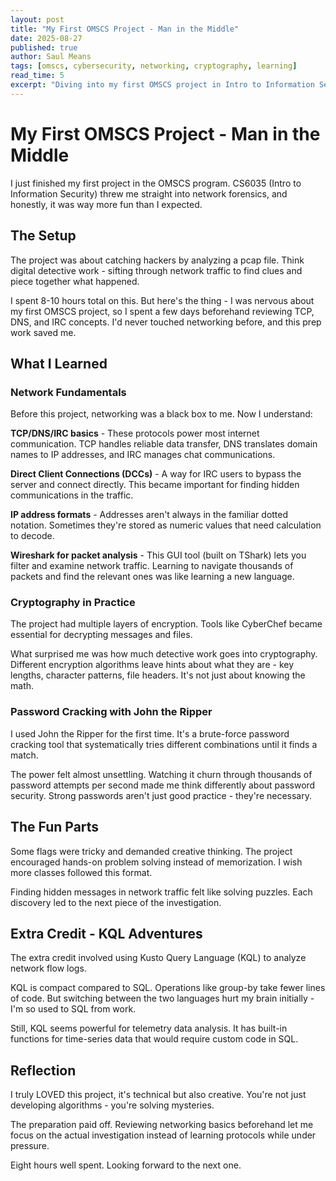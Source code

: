```yaml
---
layout: post
title: "My First OMSCS Project - Man in the Middle"
date: 2025-08-27
published: true
author: Saul Means
tags: [omscs, cybersecurity, networking, cryptography, learning]
read_time: 5
excerpt: "Diving into my first OMSCS project in Intro to Information Security. Eight hours of network forensics, cryptography, and learning why preparation matters."
---
```


# My First OMSCS Project - Man in the Middle

I just finished my first project in the OMSCS program. CS6035 (Intro to Information Security) threw me straight into network forensics, and honestly, it was way more fun than I expected.

## The Setup

The project was about catching hackers by analyzing a pcap file. Think digital detective work - sifting through network traffic to find clues and piece together what happened.

I spent 8-10 hours total on this. But here's the thing - I was nervous about my first OMSCS project, so I spent a few days beforehand reviewing TCP, DNS, and IRC concepts. I'd never touched networking before, and this prep work saved me.

## What I Learned

### Network Fundamentals

Before this project, networking was a black box to me. Now I understand:

**TCP/DNS/IRC basics** - These protocols power most internet communication. TCP handles reliable data transfer, DNS translates domain names to IP addresses, and IRC manages chat communications.

**Direct Client Connections (DCCs)** - A way for IRC users to bypass the server and connect directly. This became important for finding hidden communications in the traffic.

**IP address formats** - Addresses aren't always in the familiar dotted notation. Sometimes they're stored as numeric values that need calculation to decode.

**Wireshark for packet analysis** - This GUI tool (built on TShark) lets you filter and examine network traffic. Learning to navigate thousands of packets and find the relevant ones was like learning a new language.

### Cryptography in Practice

The project had multiple layers of encryption. Tools like CyberChef became essential for decrypting messages and files. 

What surprised me was how much detective work goes into cryptography. Different encryption algorithms leave hints about what they are - key lengths, character patterns, file headers. It's not just about knowing the math.

### Password Cracking with John the Ripper

I used John the Ripper for the first time. It's a brute-force password cracking tool that systematically tries different combinations until it finds a match.

The power felt almost unsettling. Watching it churn through thousands of password attempts per second made me think differently about password security. Strong passwords aren't just good practice - they're necessary.

## The Fun Parts

Some flags were tricky and demanded creative thinking. The project encouraged hands-on problem solving instead of memorization. I wish more classes followed this format.

Finding hidden messages in network traffic felt like solving puzzles. Each discovery led to the next piece of the investigation.

## Extra Credit - KQL Adventures

The extra credit involved using Kusto Query Language (KQL) to analyze network flow logs. 

KQL is compact compared to SQL. Operations like group-by take fewer lines of code. But switching between the two languages hurt my brain initially - I'm so used to SQL from work.

Still, KQL seems powerful for telemetry data analysis. It has built-in functions for time-series data that would require custom code in SQL.

## Reflection

I truly LOVED this project, it's technical but also creative. You're not just developing algorithms - you're solving mysteries.

The preparation paid off. Reviewing networking basics beforehand let me focus on the actual investigation instead of learning protocols while under pressure.

Eight hours well spent. Looking forward to the next one.